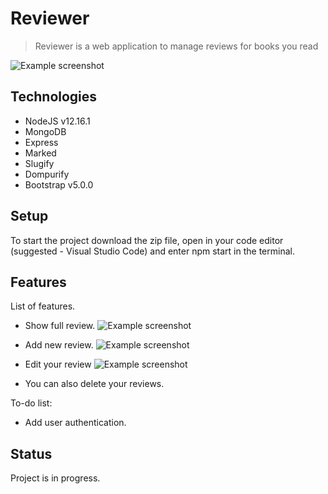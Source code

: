 # Reviewer
> Reviewer is a web application to manage reviews for books you read

![Example screenshot](./home.png')

## Technologies
* NodeJS v12.16.1
* MongoDB
* Express
* Marked
* Slugify
* Dompurify
* Bootstrap v5.0.0

## Setup
To start the project download the zip file, 
open in your code editor (suggested - Visual Studio Code) and 
enter npm start in the terminal.


## Features
List of features.
* Show full review. 
![Example screenshot](./review.png')

* Add new review.
![Example screenshot](./new.png')

* Edit your review
![Example screenshot](./edit.png')

* You can also delete your reviews.

To-do list:
* Add user authentication.

## Status
Project is in progress.
